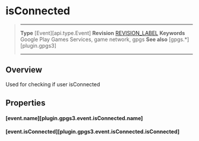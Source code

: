 # isConnected

> --------------------- ------------------------------------------------------------------------------------------
> __Type__              [Event][api.type.Event]
> __Revision__          [REVISION_LABEL](REVISION_URL)
> __Keywords__          Google Play Games Services, game network, gpgs
> __See also__          [gpgs.*][plugin.gpgs3]
> --------------------- ------------------------------------------------------------------------------------------

## Overview

Used for checking if user isConnected

## Properties

#### [event.name][plugin.gpgs3.event.isConnected.name]

#### [event.isConnected][plugin.gpgs3.event.isConnected.isConnected]
